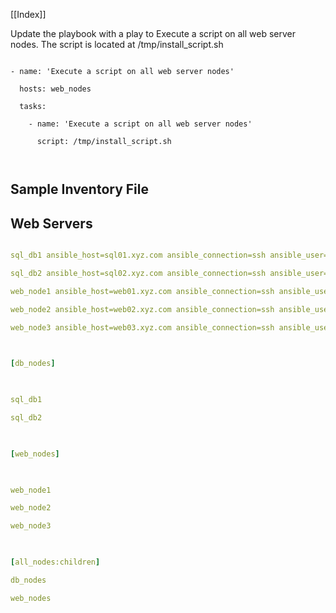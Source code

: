 [[Index]] 

Update the playbook with a play to Execute a script on all web server nodes. The script is located at /tmp/install_script.sh

```

- name: 'Execute a script on all web server nodes'

  hosts: web_nodes

  tasks:
    
    - name: 'Execute a script on all web server nodes'
      
      script: /tmp/install_script.sh

  

```

  

## Sample Inventory File

  

## Web Servers

```yaml

sql_db1 ansible_host=sql01.xyz.com ansible_connection=ssh ansible_user=root ansible_ssh_pass=Lin$Pass

sql_db2 ansible_host=sql02.xyz.com ansible_connection=ssh ansible_user=root ansible_ssh_pass=Lin$Pass

web_node1 ansible_host=web01.xyz.com ansible_connection=ssh ansible_user=administrator ansible_ssh_pass=Win$Pass

web_node2 ansible_host=web02.xyz.com ansible_connection=ssh ansible_user=administrator ansible_ssh_pass=Win$Pass

web_node3 ansible_host=web03.xyz.com ansible_connection=ssh ansible_user=administrator ansible_ssh_pass=Win$Pass

  

[db_nodes]

  

sql_db1

sql_db2

  

[web_nodes]  

  

web_node1

web_node2

web_node3

  

[all_nodes:children]

db_nodes

web_nodes

```

  
